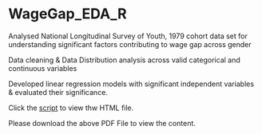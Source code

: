 # WageGap_EDA_R

Analysed National Longitudinal Survey of Youth, 1979 cohort data set for understanding significant factors contributing to wage gap across gender

Data cleaning & Data Distribution analysis across valid categorical and continuous variables

Developed linear regression models with significant independent variables & evaluated their significance.


Click the [script](https://drive.google.com/open?id=1TREqyt3YLkB77pp7ZHk-45HqmyatJnx-) to view thw HTML file. 

Please download the above PDF File to view the content.
